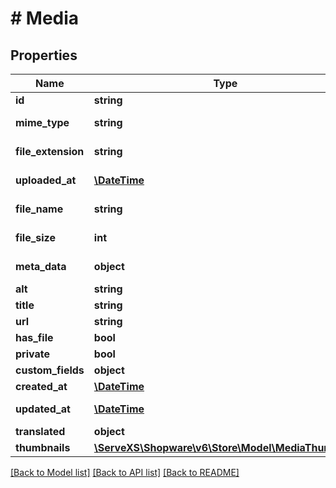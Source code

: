 # # Media

## Properties

Name | Type | Description | Notes
------------ | ------------- | ------------- | -------------
**id** | **string** |  | [optional]
**mime_type** | **string** |  | [optional] [readonly]
**file_extension** | **string** |  | [optional] [readonly]
**uploaded_at** | [**\DateTime**](\DateTime.md) |  | [optional] [readonly]
**file_name** | **string** |  | [optional] [readonly]
**file_size** | **int** |  | [optional] [readonly]
**meta_data** | **object** |  | [optional] [readonly]
**alt** | **string** |  | [optional]
**title** | **string** |  | [optional]
**url** | **string** |  | [optional]
**has_file** | **bool** |  | [optional]
**private** | **bool** |  | [optional]
**custom_fields** | **object** |  | [optional]
**created_at** | [**\DateTime**](\DateTime.md) |  | [readonly]
**updated_at** | [**\DateTime**](\DateTime.md) |  | [optional] [readonly]
**translated** | **object** |  | [optional]
**thumbnails** | [**\ServeXS\Shopware\v6\Store\Model\MediaThumbnail**](MediaThumbnail.md) |  | [optional]

[[Back to Model list]](../../README.md#models) [[Back to API list]](../../README.md#endpoints) [[Back to README]](../../README.md)
